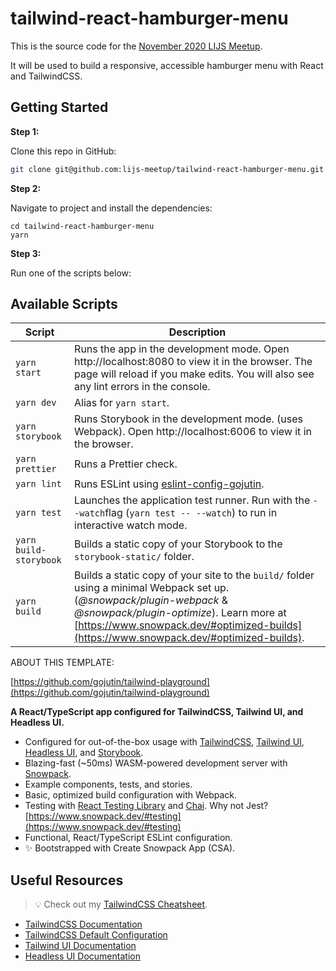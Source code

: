 # tailwind-react-hamburger-menu

This is the source code for the [November 2020 LIJS Meetup](https://www.meetup.com/long-island-javascript/events/vjqdrrybcpbhc/).

It will be used to build a responsive, accessible hamburger menu with React and TailwindCSS. 

## Getting Started

**Step 1:**

Clone this repo in GitHub:

```sh
git clone git@github.com:lijs-meetup/tailwind-react-hamburger-menu.git
```

**Step 2:**

Navigate to project and install the dependencies:

```
cd tailwind-react-hamburger-menu
yarn
````

**Step 3:**

Run one of the scripts below:

## Available Scripts

| Script                 | Description                                                                                                                                                                                                                                                  |
| ---------------------- | ------------------------------------------------------------------------------------------------------------------------------------------------------------------------------------------------------------------------------------------------------------ |
| `yarn start`           | Runs the app in the development mode. Open http://localhost:8080 to view it in the browser. The page will reload if you make edits. You will also see any lint errors in the console.                                                                        |
| `yarn dev`             | Alias for `yarn start`.                                                                                                                                                                                                                                      |
| `yarn storybook`       | Runs Storybook in the development mode. (uses Webpack). Open http://localhost:6006 to view it in the browser.                                                                                                                                                |
| `yarn prettier`        | Runs a Prettier check.                                                                                                                                                                                                                                       |
| `yarn lint`            | Runs ESLint using [eslint-config-gojutin](https://github.com/gojutin/eslint-config-gojutin).                                                                                                                                                                 |
| `yarn test`            | Launches the application test runner. Run with the `--watch`flag (`yarn test -- --watch`) to run in interactive watch mode.                                                                                                                                  |
| `yarn build-storybook` | Builds a static copy of your Storybook to the `storybook-static/` folder.                                                                                                                                                                                    |
| `yarn build`           | Builds a static copy of your site to the `build/` folder using a minimal Webpack set up. (*@snowpack/plugin-webpack* & *@snowpack/plugin-optimize*). Learn more at [https://www.snowpack.dev/#optimized-builds](https://www.snowpack.dev/#optimized-builds). |



ABOUT THIS TEMPLATE:

[https://github.com/gojutin/tailwind-playground](https://github.com/gojutin/tailwind-playground)

**A React/TypeScript app configured for TailwindCSS, Tailwind UI, and Headless UI.**

- Configured for out-of-the-box usage with [TailwindCSS](https://tailwindcss.com/), [Tailwind UI](https://tailwindui.com/), [Headless UI](https://github.com/tailwindlabs/headlessui/tree/develop/packages/%40headlessui-react), and [Storybook](https://storybook.js.org/).
- Blazing-fast (~50ms) WASM-powered development server with [Snowpack](https://www.snowpack.dev/).
- Example components, tests, and stories.
- Basic, optimized build configuration with Webpack.
- Testing with [React Testing Library](https://testing-library.com/docs/react-testing-library/intro/) and [Chai](https://www.chaijs.com/). Why not Jest? [https://www.snowpack.dev/#testing](https://www.snowpack.dev/#testing)
- Functional, React/TypeScript ESLint configuration.
- ✨ Bootstrapped with Create Snowpack App (CSA).

## Useful Resources

> 💡 Check out my [TailwindCSS Cheatsheet](https://github.com/gojutin/tailwindcss-cheatsheet).

- [TailwindCSS Documentation](https://tailwindcss.com/docs/installation)
- [TailwindCSS Default Configuration](https://github.com/tailwindlabs/tailwindcss/blob/v1/stubs/defaultConfig.stub.js)
- [Tailwind UI Documentation](https://tailwindui.com/documentation)
- [Headless UI Documentation](https://github.com/tailwindlabs/headlessui/tree/develop/packages/%40headlessui-react)
